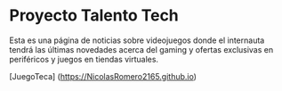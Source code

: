 # Proyecto Talento Tech
Esta es una página de noticias sobre videojuegos donde el internauta tendrá las últimas novedades acerca del gaming y ofertas exclusivas en periféricos y juegos en tiendas virtuales.

[JuegoTeca] (https://NicolasRomero2165.github.io)